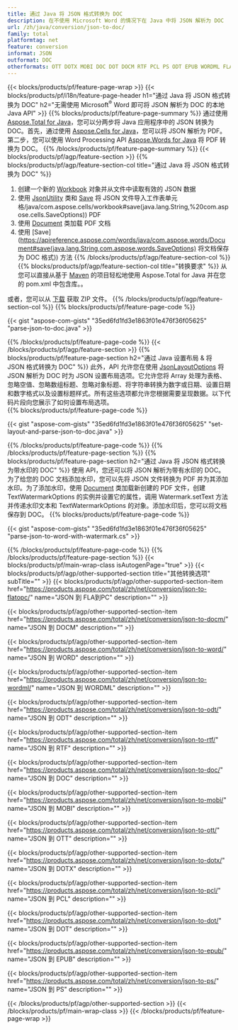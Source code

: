 ```yaml
---
title: 通过 Java 将 JSON 格式转换为 DOC
description: 在不使用 Microsoft Word 的情况下在 Java 中将 JSON 解析为 DOC
url: /zh/java/conversion/json-to-doc/
family: total
platformtag: net
feature: conversion
informat: JSON
outformat: DOC
otherformats: OTT DOTX MOBI DOC DOT DOCM RTF PCL PS ODT EPUB WORDML FLATOPC WORD
---
```

{{< blocks/products/pf/feature-page-wrap >}}
{{< blocks/products/pf/i18n/feature-page-header h1="通过 Java 将 JSON 格式转换为 DOC" h2="无需使用 Microsoft<sup>&reg;</sup> Word 即可将 JSON 解析为 DOC 的本地 Java API" >}}
{{% blocks/products/pf/feature-page-summary %}}
通过使用 [Aspose.Total for Java](https://products.aspose.com/total/java/)，您可以分两步将 Java 应用程序中的 JSON 转换为 DOC。首先，通过使用 [Aspose.Cells for Java](https://products.aspose.com/cells/java/)，您可以将 JSON 解析为 PDF。第二步，您可以使用 Word Processing API [Aspose.Words for Java](https://products.aspose.com/words/java/) 将 PDF 转换为 DOC。
{{% /blocks/products/pf/feature-page-summary  %}}
{{< blocks/products/pf/agp/feature-section >}}
{{% blocks/products/pf/agp/feature-section-col title="通过 Java 将 JSON 格式转换为 DOC" %}}
1. 创建一个新的 [Workbook](https://apireference.aspose.com/cells/java/com.aspose.cells/Workbook) 对象并从文件中读取有效的 JSON 数据
2. 使用 [JsonUtility](https://apireference.aspose.com/cells/java/com.aspose.cells/JsonUtility) 类和 [Save](https://apireference.aspose.com/) 将 JSON 文件导入工作表单元格/java/com.aspose.cells/workbook#save(java.lang.String,%20com.aspose.cells.SaveOptions)) PDF
3. 使用 [Document](https://apireference.aspose.com/words/java/com.aspose.words/Document) 类加载 PDF 文档
4. 使用 [Save](https://apireference.aspose.com/words/java/com.aspose.words/Document#save(java.lang.String,com.aspose.words.SaveOptions) 将文档保存为 DOC 格式)) 方法
{{% /blocks/products/pf/agp/feature-section-col %}}
{{% blocks/products/pf/agp/feature-section-col title="转换要求" %}}
从您可以直接从基于 [Maven](https://repository.aspose.com/webapp/#/artifacts/browse/tree/General/repo/com/aspose/aspose-total) 的项目轻松地使用 Aspose.Total for Java 并在您的 pom.xml 中包含库。。

或者，您可以从 [下载](https://downloads.aspose.com/total/java) 获取 ZIP 文件。
{{% /blocks/products/pf/agp/feature-section-col %}}
{{% blocks/products/pf/feature-page-code %}}

{{< gist "aspose-com-gists" "35ed6fd1fd3e1863f01e476f36f05625" "parse-json-to-doc.java" >}}


{{% /blocks/products/pf/feature-page-code %}}
{{< /blocks/products/pf/agp/feature-section >}}
{{% blocks/products/pf/feature-page-section  h2="通过 Java 设置布局 & 将 JSON 格式转换为 DOC" %}}
此外，API 允许您在使用 [JsonLayoutOptions](https://apireference.aspose.com/cells/java/com.aspose.cells/jsonlayoutoptions) 将 JSON 解析为 DOC 时为 JSON 设置布局选项。它允许您将 Array 处理为表格、忽略空值、忽略数组标题、忽略对象标题、将字符串转换为数字或日期、设置日期和数字格式以及设置标题样式。所有这些选项都允许您根据需要呈现数据。以下代码片段向您展示了如何设置布局选项。  
{{% blocks/products/pf/feature-page-code %}}

{{< gist "aspose-com-gists" "35ed6fd1fd3e1863f01e476f36f05625" "set-layout-and-parse-json-to-doc.java" >}}

{{% /blocks/products/pf/feature-page-code  %}}
{{% /blocks/products/pf/feature-page-section %}}
{{% blocks/products/pf/feature-page-section  h2="通过 Java 将 JSON 格式转换为带水印的 DOC" %}}
使用 API，您还可以将 JSON 解析为带有水印的 DOC。为了给您的 DOC 文档添加水印，您可以先将 JSON 文件转换为 PDF 并为其添加水印。为了添加水印，使用 [Document](https://apireference.aspose.com/words/java/com.aspose.words/Document) 类加载新创建的 PDF 文件，创建 TextWatermarkOptions 的实例并设置它的属性，调用 Watermark.setText 方法并传递水印文本和 TextWatermarkOptions 的对象。添加水印后，您可以将文档保存到 DOC。 
{{% blocks/products/pf/feature-page-code %}}

{{< gist "aspose-com-gists" "35ed6fd1fd3e1863f01e476f36f05625" "parse-json-to-word-with-watermark.cs" >}}

{{% /blocks/products/pf/feature-page-code  %}}
{{% /blocks/products/pf/feature-page-section %}}
{{< blocks/products/pf/main-wrap-class isAutogenPage="true" >}}
{{< blocks/products/pf/agp/other-supported-section title="其他转换选项" subTitle="" >}}
{{< blocks/products/pf/agp/other-supported-section-item href="https://products.aspose.com/total/zh/net/conversion/json-to-flatopc/" name="JSON 到 FLA到PC" description="" >}}

{{< blocks/products/pf/agp/other-supported-section-item href="https://products.aspose.com/total/zh/net/conversion/json-to-docm/" name="JSON 到 DOCM" description="" >}}

{{< blocks/products/pf/agp/other-supported-section-item href="https://products.aspose.com/total/zh/net/conversion/json-to-word/" name="JSON 到 WORD" description="" >}}

{{< blocks/products/pf/agp/other-supported-section-item href="https://products.aspose.com/total/zh/net/conversion/json-to-wordml/" name="JSON 到 WORDML" description="" >}}

{{< blocks/products/pf/agp/other-supported-section-item href="https://products.aspose.com/total/zh/net/conversion/json-to-odt/" name="JSON 到 ODT" description="" >}}

{{< blocks/products/pf/agp/other-supported-section-item href="https://products.aspose.com/total/zh/net/conversion/json-to-rtf/" name="JSON 到 RTF" description="" >}}

{{< blocks/products/pf/agp/other-supported-section-item href="https://products.aspose.com/total/zh/net/conversion/json-to-doc/" name="JSON 到 DOC" description="" >}}

{{< blocks/products/pf/agp/other-supported-section-item href="https://products.aspose.com/total/zh/net/conversion/json-to-mobi/" name="JSON 到 MOBI" description="" >}}

{{< blocks/products/pf/agp/other-supported-section-item href="https://products.aspose.com/total/zh/net/conversion/json-to-ott/" name="JSON 到 OTT" description="" >}}

{{< blocks/products/pf/agp/other-supported-section-item href="https://products.aspose.com/total/zh/net/conversion/json-to-dotx/" name="JSON 到 DOTX" description="" >}}

{{< blocks/products/pf/agp/other-supported-section-item href="https://products.aspose.com/total/zh/net/conversion/json-to-pcl/" name="JSON 到 PCL" description="" >}}

{{< blocks/products/pf/agp/other-supported-section-item href="https://products.aspose.com/total/zh/net/conversion/json-to-dot/" name="JSON 到 DOT" description="" >}}

{{< blocks/products/pf/agp/other-supported-section-item href="https://products.aspose.com/total/zh/net/conversion/json-to-epub/" name="JSON 到 EPUB" description="" >}}

{{< blocks/products/pf/agp/other-supported-section-item href="https://products.aspose.com/total/zh/net/conversion/json-to-ps/" name="JSON 到 PS" description="" >}}


{{< /blocks/products/pf/agp/other-supported-section >}}
{{< /blocks/products/pf/main-wrap-class >}}
{{< /blocks/products/pf/feature-page-wrap >}}